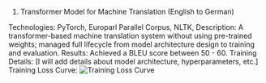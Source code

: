 1. Transformer Model for Machine Translation (English to German)

Technologies: PyTorch, Europarl Parallel Corpus, NLTK,
Description: A transformer-based machine translation system without using pre-trained weights; managed full lifecycle from model architecture design to training and evaluation.
Results: Achieved a BLEU score between 50 - 60.
Training Details: [I will add details about model architecture, hyperparameters, etc.]
Training Loss Curve: ![Training Loss Curve](path/to/loss_curve.png)
